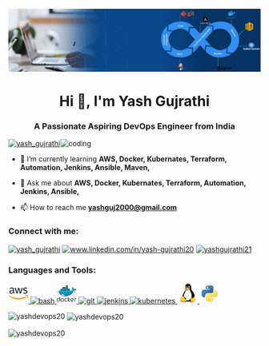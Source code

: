 ![MasterHead](https://github.com/YashDevops20/YashDevops20/blob/main/Github.banner.png)

<h1 align="center">Hi 👋, I'm Yash Gujrathi</h1>
<h3 align="center">A Passionate Aspiring DevOps Engineer from India</h3>
<img align="right" alt="coding" width="400" src="https://liveimages.algoworks.com/new-algoworks/wp-content/uploads/2022/05/31103224/devOps-trends.gif">

<p align="left"> <a href="https://twitter.com/yash_gujrathi" target="blank"><img src="https://img.shields.io/twitter/follow/yash_gujrathi?logo=twitter&style=for-the-badge" alt="yash_gujrathi" /></a> </p>

- 🌱 I’m currently learning **AWS, Docker, Kubernates, Terraform, Automation, Jenkins, Ansible, Maven,**

- 💬 Ask me about **AWS, Docker, Kubernates, Terraform, Automation, Jenkins, Ansible,**

- 📫 How to reach me **yashguj2000@gmail.com**

<h3 align="left">Connect with me:</h3>
<p align="left">
<a href="https://twitter.com/yash_gujrathi" target="blank"><img align="center" src="https://raw.githubusercontent.com/rahuldkjain/github-profile-readme-generator/master/src/images/icons/Social/twitter.svg" alt="yash_gujrathi" height="30" width="40" /></a>
<a href="https://linkedin.com/in/www.linkedin.com/in/yash-gujrathi20" target="blank"><img align="center" src="https://raw.githubusercontent.com/rahuldkjain/github-profile-readme-generator/master/src/images/icons/Social/linked-in-alt.svg" alt="www.linkedin.com/in/yash-gujrathi20" height="30" width="40" /></a>
<a href="https://instagram.com/yashgujrathi21" target="blank"><img align="center" src="https://raw.githubusercontent.com/rahuldkjain/github-profile-readme-generator/master/src/images/icons/Social/instagram.svg" alt="yashgujrathi21" height="30" width="40" /></a>
</p>

<h3 align="left">Languages and Tools:</h3>
<p align="left"> <a href="https://aws.amazon.com" target="_blank" rel="noreferrer"> <img src="https://raw.githubusercontent.com/devicons/devicon/master/icons/amazonwebservices/amazonwebservices-original-wordmark.svg" alt="aws" width="40" height="40"/> </a> <a href="https://www.gnu.org/software/bash/" target="_blank" rel="noreferrer"> <img src="https://www.vectorlogo.zone/logos/gnu_bash/gnu_bash-icon.svg" alt="bash" width="40" height="40"/> </a> <a href="https://www.docker.com/" target="_blank" rel="noreferrer"> <img src="https://raw.githubusercontent.com/devicons/devicon/master/icons/docker/docker-original-wordmark.svg" alt="docker" width="40" height="40"/> </a> <a href="https://git-scm.com/" target="_blank" rel="noreferrer"> <img src="https://www.vectorlogo.zone/logos/git-scm/git-scm-icon.svg" alt="git" width="40" height="40"/> </a> <a href="https://www.jenkins.io" target="_blank" rel="noreferrer"> <img src="https://www.vectorlogo.zone/logos/jenkins/jenkins-icon.svg" alt="jenkins" width="40" height="40"/> </a> <a href="https://kubernetes.io" target="_blank" rel="noreferrer"> <img src="https://www.vectorlogo.zone/logos/kubernetes/kubernetes-icon.svg" alt="kubernetes" width="40" height="40"/> </a> <a href="https://www.linux.org/" target="_blank" rel="noreferrer"> <img src="https://raw.githubusercontent.com/devicons/devicon/master/icons/linux/linux-original.svg" alt="linux" width="40" height="40"/> </a> <a href="https://www.python.org" target="_blank" rel="noreferrer"> <img src="https://raw.githubusercontent.com/devicons/devicon/master/icons/python/python-original.svg" alt="python" width="40" height="40"/> </a> </p>

<p><img align="left" src="https://github-readme-stats.vercel.app/api/top-langs?username=yashdevops20&show_icons=true&locale=en&layout=compact" alt="yashdevops20" /></p>

<p>&nbsp;<img align="center" src="https://github-readme-stats.vercel.app/api?username=yashdevops20&show_icons=true&locale=en" alt="yashdevops20" /></p>

<p><img align="center" src="https://github-readme-streak-stats.herokuapp.com/?user=yashdevops20&" alt="yashdevops20" /></p>
